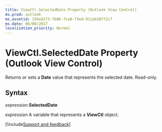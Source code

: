 ```yaml
---
title: ViewCtl.SelectedDate Property (Outlook View Control)
ms.prod: outlook
ms.assetid: 15bed273-7b86-7ce8-f3ed-911ab20772c7
ms.date: 06/08/2017
localization_priority: Normal
---
```



# ViewCtl.SelectedDate Property (Outlook View Control)

Returns or sets a **Date** value that represents the selected date. Read-only.


## Syntax

_expression_.**SelectedDate**

_expression_ A variable that represents a **ViewCtl** object.

[!include[Support and feedback](~/includes/feedback-boilerplate.md)]